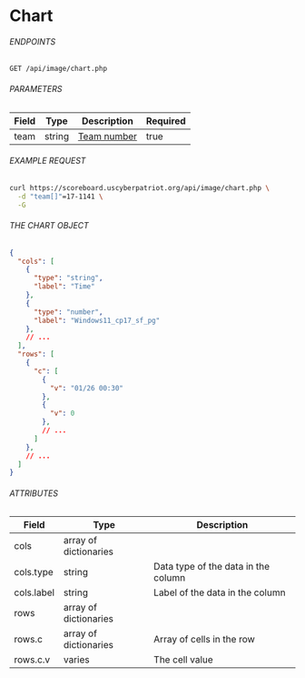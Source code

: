 # Chart

###### ENDPOINTS

```http
GET /api/image/chart.php
```

###### PARAMETERS

| Field | Type   | Description                                                                                                  | Required |
|-------|--------|--------------------------------------------------------------------------------------------------------------|----------|
| team  | string | [Team number](https://github.com/matthewzring/cyberpatriot-api-docs/blob/main/docs/Reference.md#team-number) | true     |

###### EXAMPLE REQUEST

```bash
curl https://scoreboard.uscyberpatriot.org/api/image/chart.php \
  -d "team[]"=17-1141 \
  -G
```

###### THE CHART OBJECT

```json
{
  "cols": [
    {
      "type": "string",
      "label": "Time"
    },
    {
      "type": "number",
      "label": "Windows11_cp17_sf_pg"
    },
    // ...
  ],
  "rows": [
    {
      "c": [
        {
          "v": "01/26 00:30"
        },
        {
          "v": 0
        },
        // ...
      ]
    },
    // ...
  ]
}
```

###### ATTRIBUTES

| Field      | Type                  | Description                         |
|------------|-----------------------|-------------------------------------|
| cols       | array of dictionaries |                                     |
| cols.type  | string                | Data type of the data in the column |
| cols.label | string                | Label of the data in the column     |
| rows       | array of dictionaries |                                     |
| rows.c     | array of dictionaries | Array of cells in the row           |
| rows.c.v   | varies                | The cell value                      |

